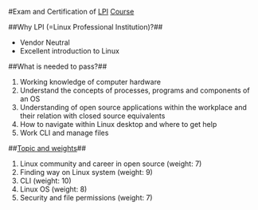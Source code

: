 #Exam and Certification of [LPI](http://www.lpi.org/)
[Course](https://linuxacademy.com/cp/modules/view/id/38)

##Why LPI (=Linux Professional Institution)?##
* Vendor Neutral
* Excellent introduction to Linux

##What is needed to pass?##
1. Working knowledge of computer hardware
2. Understand the concepts of processes, programs and components of an OS
3. Understanding of open source applications within the workplace and their relation with closed source equivalents
4. How to navigate within Linux desktop and where to get help
5. Work CLI and manage files

##[Topic and weights](https://www.lpi.org/study-resources/linux-essentials-exam-objectives/)##
1. Linux community and career in open source (weight: 7)
2. Finding way on Linux system (weight: 9)
3. CLI (weight: 10)
4. Linux OS (weight: 8)
5. Security and file permissions (weight: 7)


